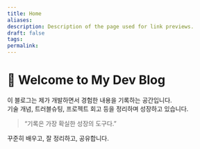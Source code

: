 ```yaml
---
title: Home
aliases: 
description: Description of the page used for link previews.
draft: false
tags: 
permalink:
---
```


# 👋 Welcome to My Dev Blog

이 블로그는 제가 개발하면서 경험한 내용을 기록하는 공간입니다.  
기술 개념, 트러블슈팅, 프로젝트 회고 등을 정리하며 성장하고 있습니다.

> “기록은 가장 확실한 성장의 도구다.”

꾸준히 배우고, 잘 정리하고, 공유합니다.
